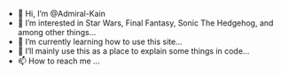 - 👋 Hi, I’m @Admiral-Kain
- 👀 I’m interested in Star Wars, Final Fantasy, Sonic The Hedgehog, and among other things...
- 🌱 I’m currently learning how to use this site...
- 💞️ I’ll mainly use this as a place to explain some things in code...
- 📫 How to reach me ...

<!---
Admiral-Kain/Admiral-Kain is a ✨ special ✨ repository because its `README.md` (this file) appears on your GitHub profile.
You can click the Preview link to take a look at your changes.
--->
